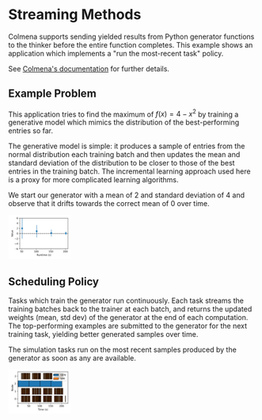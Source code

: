 # Streaming Methods

Colmena supports sending yielded results from Python generator functions to the thinker before the entire
function completes.
This example shows an application which implements a "run the most-recent task" policy.

See [Colmena's documentation](https://colmena.readthedocs.io/en/latest/methods.html#generator-python-functions)
for further details.

## Example Problem

This application tries to find the maximum of $f(x) = 4 - x^2$ by training a generative model which mimics 
the distribution of the best-performing entries so far.

The generative model is simple: it produces a sample of entries from the normal distribution each training batch
and then updates the mean and standard deviation of the distribution to be closer to those of the 
best entries in the training batch.
The incremental learning approach used here is a proxy for more complicated learning algorithms.

We start our generator with a mean of 2 and standard deviation of 4 and observe 
that it drifts towards the correct mean of 0 over time.

<img src="figures/generator-training.png" width="25%"/>

## Scheduling Policy

Tasks which train the generator run continuously.
Each task streams the training batches back to the trainer at each batch,
and returns the updated weights (mean, std dev) of the generator at the end
of each computation.
The top-performing examples are submitted to the generator for the next training task,
yielding better generated samples over time.

The simulation tasks run on the most recent samples produced by the generator
as soon as any are available.

<img src="figures/allocation.png" width="25%"/>
